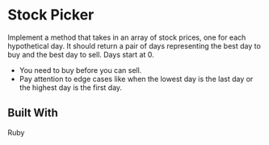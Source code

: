 # Stock Picker
Implement a method that takes in an array of stock prices, one for each hypothetical day. It should return a pair of days representing the best day to buy and the best day to sell. Days start at 0.  
- You need to buy before you can sell.
- Pay attention to edge cases like when the lowest day is the last day or the highest day is the first day.

## Built With  
Ruby

